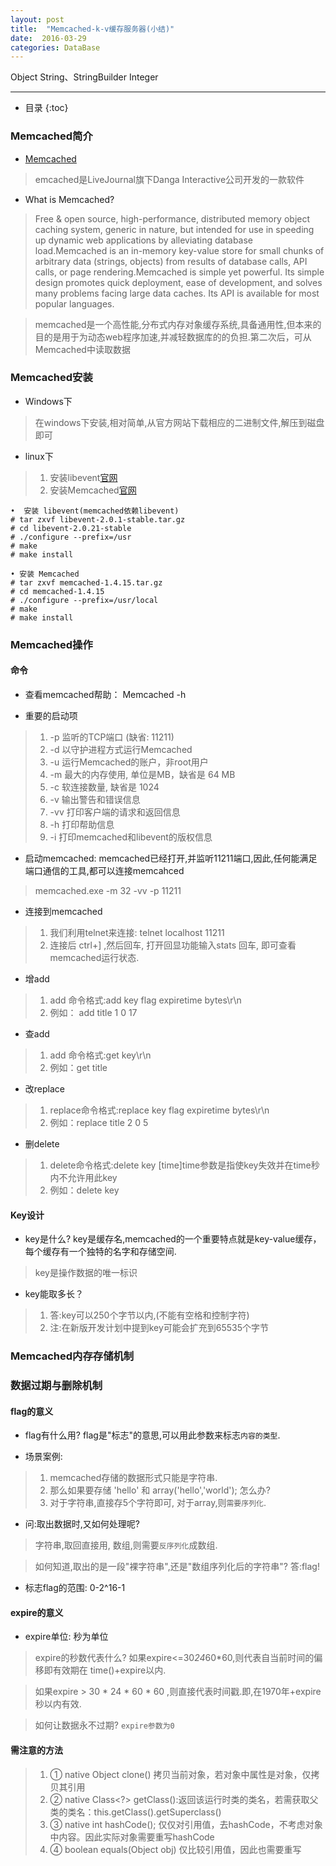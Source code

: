 ```yaml
---
layout: post
title:  "Memcached-k-v缓存服务器(小结)"
date:  2016-03-29
categories: DataBase
---
```


Object String、StringBuilder Integer

---

- 目录
{:toc}

### Memcached简介

-  [Memcached](http://memcached.org/)

> emcached是LiveJournal旗下Danga Interactive公司开发的一款软件

- What is Memcached?

> Free & open source, high-performance, distributed memory object caching system, generic in nature, but intended for use in speeding up dynamic web applications by alleviating database load.Memcached is an in-memory key-value store for small chunks of arbitrary data (strings, objects) from results of database calls, API calls, or page rendering.Memcached is simple yet powerful. Its simple design promotes quick deployment, ease of development, and solves many problems facing large data caches. Its API is available for most popular languages.

> memcached是一个高性能,分布式内存对象缓存系统,具备通用性,但本来的目的是用于为动态web程序加速,并减轻数据库的的负担.第二次后，可从Memcached中读取数据

### Memcached安装

- Windows下

> 在windows下安装,相对简单,从官方网站下载相应的二进制文件,解压到磁盘即可

- linux下

> 1. 安装libevent[官网](http://libevent.org/)
> 2. 安装Memcached[官网](http://memcached.org)

```
•  安装 libevent(memcached依赖libevent)
# tar zxvf libevent-2.0.1-stable.tar.gz
# cd libevent-2.0.21-stable
# ./configure --prefix=/usr
# make
# make install

• 安装 Memcached
# tar zxvf memcached-1.4.15.tar.gz
# cd memcached-1.4.15
# ./configure --prefix=/usr/local
# make
# make install
```

### Memcached操作

#### 命令

- 查看memcached帮助： Memcached -h

- 重要的启动项

> 1. -p <num>      监听的TCP端口 (缺省: 11211)
> 2. -d            以守护进程方式运行Memcached
> 3. -u <username> 运行Memcached的账户，非root用户
> 4. -m <num>      最大的内存使用, 单位是MB，缺省是 64 MB
> 5. -c <num>      软连接数量, 缺省是 1024
> 6. -v            输出警告和错误信息
> 7. -vv           打印客户端的请求和返回信息
> 8. -h            打印帮助信息
> 9. -i            打印memcached和libevent的版权信息

- 启动memcached: memcached已经打开,并监听11211端口,因此,任何能满足端口通信的工具,都可以连接memcahced

> memcached.exe -m 32 -vv -p 11211

- 连接到memcached

> 1. 我们利用telnet来连接: telnet localhost 11211
> 2. 连接后 ctrl+] ,然后回车, 打开回显功能输入stats 回车, 即可查看memcached运行状态.

- 增add

> 1. add 命令格式:add key flag expiretime bytes\r\n  
> 2. 例如： add title 1 0 17

- 查add

> 1. add 命令格式:get key\r\n 
> 2.  例如：get title

- 改replace

> 1. replace命令格式:replace key flag expiretime bytes\r\n
> 2. 例如：replace title 2 0 5

- 删delete

> 1. delete命令格式:delete key [time]time参数是指使key失效并在time秒内不允许用此key
> 2. 例如：delete key

#### Key设计

- key是什么? key是缓存名,memcached的一个重要特点就是key-value缓存，每个缓存有一个独特的名字和存储空间.

> key是操作数据的唯一标识

- key能取多长？

> 1. 答:key可以250个字节以内,(不能有空格和控制字符)
> 2. 注:在新版开发计划中提到key可能会扩充到65535个字节

### Memcached内存存储机制

### 数据过期与删除机制

#### flag的意义

- flag有什么用? flag是"标志"的意思,可以用此参数来标志`内容的类型`.

- 场景案例:

> 1. memcached存储的数据形式只能是字符串.
> 2. 那么如果要存储 'hello' 和  array('hello','world'); 怎么办?
> 3. 对于字符串,直接存5个字符即可, 对于array,则`需要序列化`.

- 问:取出数据时,又如何处理呢?

> 字符串,取回直接用, 数组,则需要`反序列化`成数组.

> 如何知道,取出的是一段"裸字符串",还是"数组序列化后的字符串"?
> 答:flag!

- 标志flag的范围: 0-2^16-1

#### expire的意义

- expire单位:  秒为单位

> expire的秒数代表什么? 如果expire<=30*24*60*60,则代表自当前时间的偏移即有效期在 time()+expire以内.

> 如果expire > 30 * 24 * 60 * 60 ,则直接代表时间戳.即,在1970年+expire秒以内有效.

> 如何让数据永不过期? `expire参数为0`

#### 需注意的方法

> 1. ① native Object clone() 拷贝当前对象，若对象中属性是对象，仅拷贝其引用
> 2. ② native Class<?> getClass():返回该运行时类的类名，若需获取父类的类名：this.getClass().getSuperclass()
> 3. ③ native int hashCode(); 仅仅对引用值，去hashCode，不考虑对象中内容。因此实际对象需要重写hashCode
> 4. ④ boolean equals(Object obj) 仅比较引用值，因此也需要重写

